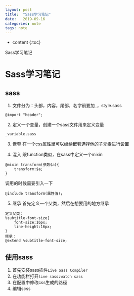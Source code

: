 ```yaml
---
layout: post
title:  "Sass学习笔记"
date:   2019-09-16
categories: note
tags: note
---
```


* content
{:toc}

Sass学习笔记









# Sass学习笔记
## sass
1. 文件分为：头部，内容，尾部，名字前要加`_`，style.sass
```
@import "header";
```

2. 定义一个变量，创建一个sass文件用来定义变量
```
_variable.sass
```

3. 嵌套
在一个css属性里可以继续嵌套选择他的子元素进行设置

4. 混入 
跟function类似，在sass中定义一个mixin
```
@mixin transform(参数$a){
    transform:$a;
}
```

调用的时候需要引入一下
```
@include transform(属性值);
```

5. 继承
首先定义一个父类，然后在想要用的地方继承
```
定义父类：
%subtitle-font-size{
    font-size:16px;
    line-height:16px;
}
继承：
@extend %subtitle-font-size;
```

## 使用sass
1. 首先安装sass插件`Live Sass Compiler`
2. 在功能栏打开`live sass:watch sass`
3. 在配置中修改css生成的路径
4. 编辑scss


















